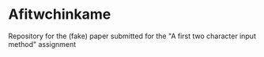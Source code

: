# Afitwchinkame
 Repository for the (fake) paper submitted for the "A first two character input method"  assignment
